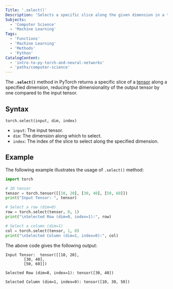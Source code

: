 ```yaml
---
Title: '.select()'
Description: 'Selects a specific slice along the given dimension in a tensor.'
Subjects:
  - 'Computer Science'
  - 'Machine Learning'
Tags:
  - 'Functions'
  - 'Machine Learning'
  - 'Methods'
  - 'Python'
CatalogContent:
  - 'intro-to-py-torch-and-neural-networks'
  - 'paths/computer-science'
---
```


The **`.select()`** method in PyTorch returns a specific slice of a [tensor](https://www.codecademy.com/resources/docs/pytorch/tensors) along a specified dimension, reducing the dimensionality of the output tensor by one compared to the input tensor.

## Syntax

```pseudo
torch.select(input, dim, index)
```

- `input`: The input tensor.
- `dim`: The dimension along which to select.
- `index`: The index of the slice to select along the specified dimension.

## Example

The following example illustrates the usage of `.select()` method:

```py
import torch

# 2D tensor
tensor = torch.tensor([[10, 20], [30, 40], [50, 60]])
print("Input Tensor: ", tensor)

# Select a row (dim=0)
row = torch.select(tensor, 0, 1)
print("\nSelected Row (dim=0, index=1):", row)

# Select a column (dim=1)
col = torch.select(tensor, 1, 0)
print("\nSelected Column (dim=1, index=0):", col)
```

The above code gives the following output:

```shell
Input Tensor:  tensor([[10, 20],
        [30, 40],
        [50, 60]])

Selected Row (dim=0, index=1): tensor([30, 40])

Selected Column (dim=1, index=0): tensor([10, 30, 50])
```
